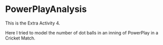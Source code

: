 # PowerPlayAnalysis

This is the Extra Activity 4.

Here I tried to model the number of dot balls in an inning of PowerPlay in a Cricket Match.
